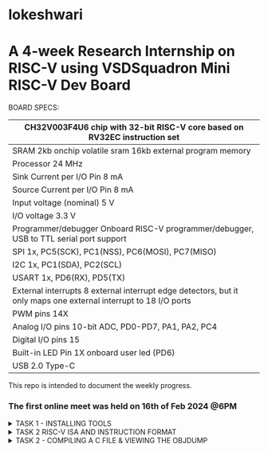 # lokeshwari
# A 4-week Research Internship on RISC-V using VSDSquadron Mini RISC-V Dev Board



BOARD SPECS:

| CH32V003F4U6 chip with 32-bit RISC-V core based on RV32EC instruction set |
| ------------------------------------------------------------------------- 
| SRAM                                                                       2kb onchip volatile sram     16kb external program memory                                    |
| Processor                                                                  24 MHz                                                                                       |
| Sink Current per I/O Pin                                                   8 mA                                                                                         |
| Source Current per I/O Pin                                                 8 mA                                                                                         |
| Input voltage (nominal)                                                    5 V                                                                                          |
| I/O voltage                                                                3.3 V                                                                                        |
| Programmer/debugger                                                        Onboard RISC-V programmer/debugger, USB to TTL serial port support                           |
| SPI                                                                        1x, PC5(SCK), PC1(NSS), PC6(MOSI), PC7(MISO)                                                 |
| I2C                                                                        1x, PC1(SDA), PC2(SCL)                                                                       |
| USART                                                                      1x, PD6(RX), PD5(TX)                                                                         |
| External interrupts                                                        8 external interrupt edge detectors, but it only maps one external interrupt to 18 I/O ports |
| PWM pins                                                                   14X                                                                                          |
| Analog I/O pins                                                            10-bit ADC, PD0-PD7, PA1, PA2, PC4                                                           |
| Digital I/O pins                                                           15                                                                                           |
| Built-in LED Pin                                                           1X onboard user led (PD6)                                                                    |
| USB 2.0 Type-C                                                            
   

This repo is intended to document the weekly progress.

### The first online meet was held on 16th of Feb 2024 @6PM

<details>
    <summary> TASK 1 - INSTALLING TOOLS</summary>

1) install RISC-V GNU Toolchain 

2) install Yosys 

3) install iverilog 

4) install gtkwave

### CLONING RISC-V GNU TOOLCHAIN

```sudo apt install git-all```   # To install git

```sudo apt-get install autoconf automake autotools-dev curl python3 libmpc-dev libmpfr-dev libgmp-dev gawk build-essential bison flex texinfo gperf libtool patchutils bc zlib1g-dev libexpat-dev``` *make sure to install the dependencies*

![WhatsApp Image 2024-02-23 at 2 09 41 AM](https://github.com/Lokeshwari2/lokeshwari/assets/161022299/328abec4-b19b-4649-a449-85793253baf6)


```git clone https://github.com/riscv/riscv-gnu-toolchain```


![WhatsApp Image 2024-02-23 at 2 09 44 AM](https://github.com/Lokeshwari2/lokeshwari/assets/161022299/ec3f23ef-0b39-4d34-8bf5-24c5857ac622)


## Create a opt dir
```mkdir /opt/riscv```  *try sudo incase of permission denial*

In my case I created a driectory ```mkdir riscv``` and ``` chmod 777 home/nawras/riscv ```

## Config and make inside the risc-v gnu toolchain dir 

```./configure --prefix=/opt/riscv```  

In my case ```./configure --prefix=/home/nawras/riscv```  

Then
```make``` **(Have patience)**

### Troubleshooting

**ERROR 1**: "gcc not found"
try ```sudo apt-get install build-essential```
see if gcc is in /usr/bin/

**ERROR 2**: "no acceptable c compiler found in $PATH"
Open the .bashrc by any editors like vim,emacs,nano,gedit ```nano ~/.bashrc``` 
Add the below line at the end of .bashrc and save it
```export PATH="$PATH:/usr/bin/gcc```

**ERROR 3**: Even after installing gcc g++ sometimes it shows 'gcc' command not found ,though it suggest to ```sudo apt install gcc``` which again will cause the same error. I figured this by ```ls```'ing the /usr/bin directory to find the gcc g++ cc to be in red text with black background indicates broken link or missing file.


Better purge it at **YOUR OWN RISK** and reinstall it again.
```sudo apt-get purge gcc```

or **REINSTALL** ```sudo apt-get install --reinstall gcc``` (didn't work for me)



### INSTALLING IVERILOG GTKWAVE & YOSYS

### YOSYS

```bash
git clone https://github.com/YosysHQ/yosys.git
cd yosys 
sudo apt-get install build-essential clang bison flex \libreadline-dev gawk tcl-dev libffi-dev git \ graphviz xdot pkg-config python3 libboost-system-dev\libboost-python-dev libboost-filesystem-dev zlib1g-dev
make config-gcc
make 
sudo make install
```
![WhatsApp Image 2024-02-23 at 2 09 47 AM](https://github.com/Lokeshwari2/lokeshwari/assets/161022299/f908b9e2-63d1-47d9-9ae7-deb1ae2f9bd5)



![WhatsApp Image 2024-02-23 at 2 09 51 AM](https://github.com/Lokeshwari2/lokeshwari/assets/161022299/0797e38d-9a49-4158-9f1c-d9a598949bdb)


### iVerilog

```
sudo apt-get install iverilog
```
![WhatsApp Image 2024-02-23 at 2 09 52 AM](https://github.com/Lokeshwari2/lokeshwari/assets/161022299/4d06636d-f20e-438a-a9eb-8ef16220aef5)


### GTkWave
``` sudo apt-get install gtkwave ```


![WhatsApp Image 2024-02-23 at 2 09 57 AM](https://github.com/Lokeshwari2/lokeshwari/assets/161022299/0c21b5c3-4338-4a42-adde-ba9849c83ac6)

</details>


<details>
  <summary> TASK 2 RISC-V ISA AND INSTRUCTION FORMAT </summary>
  
  ### THE RISC-V ISA

[Instruction Set Manual](https://riscv.org/wp-content/uploads/2017/05/riscv-spec-v2.2.pdf)


The RISC-V ISA is defined as a base integer ISA, which must be present in any implementation, plus optional extensions to the base ISA.
The base integer instruction set, also known as the "RV32I" or "RV64I" instruction set, depending on the address space size, provides the core functionality required for general-purpose computing. 
It includes instructions for arithmetic, logical and control,memory access and manipulation <br>

The instruction format of an operation in binary is known as its instruction format. RISC-V employs six core instruction formats, each encoded in a fixed-length 32-bit format for streamlined decoding and execution. These formats fall into six types:

R-type: For register-to-register operations like arithmetic and logical operations, utilizing three register operands. <br>
I-type: For short immediate operations involving arithmetic and logical operations with a 12-bit immediate value, employing two register operands. <br>
S-type: For store operations transferring data from a register to memory, involving two register operands and a 12-bit immediate value for memory address offset. <br>
B-type: For conditional branch operations directing control flow based on a condition, with two register operands and a 12-bit immediate value for branch target address. <br>
U-type: For operations with a 20-bit immediate(long) value, such as loading a constant or setting the upper 20 bits of a register. <br>
J-type: For unconditional jump operations transferring control to a different instruction unconditionally, with one register operand and a 20-bit immediate value for the jump target address. <br>

![image](https://github.com/Nawras-Ahamed/VSD_Squadron_mini_Research/assets/50738659/c5ee17d3-5017-41ba-bdbb-7c3acead31d8)


Instruction 1 : ``` add r6, r2, r1``` <br>
Instruction Type : **R-TYPE ARITHMETIC** <br>
Instruction Specification : Performs addition operation on the contents of registers r2 and r1 and stores the result in register r6. <br>
Instruction Format :


Instruction 2 : ``` sub r7, r1, r2 ``` <br>
Instruction Type : **R-TYPE ARITHMETIC** <br>
Instruction Specification : Performs subtraction operation on the contents of registers r2 and r1 and stores the result in register r7. <br>
Instruction Format :

Instruction 3 : ``` and r8, r1, r3``` <br>
Instruction Type : **R-TYPE LOGICAL** <br>
Instruction Specification : Performs bitwise AND operation between the contents of registers r1 and r3 and stores the result in register r8. <br>
Instruction Format :

Instruction 4 : ```or r9, r2, r5``` <br>
Instruction Type : **R-TYPE LOGICAL** <br>
Instruction Specification : Performs bitwise OR operation between the contents of registers r2 and r5 and stores the result in register r9. <br>
Instruction Format :

Instruction 5 : ```xor r10, r1, r4``` <br>
Instruction Type : **R-TYPE LOGICAL** <br>
Instruction Specification : Performs bitwise XOR operation between the contents of registers r1 and r4 and stores the result in register r10. <br>
Instruction Format :

Instruction 6 : ```slt r11, r2, r4``` <br>
Instruction Type : ** ** <br>
Instruction Specification : <br>
Instruction Format :

Instruction 7 : ```addi r12, r4, 5``` <br>
Instruction Type : ** ** <br>
Instruction Specification :  <br>
Instruction Format :

Instruction 8 : ```sw r3, r1, 2``` <br>
Instruction Type : ** ** <br>
Instruction Specification :  <br>
Instruction Format :

Instruction 9 : ```lw r13, r1, 2``` <br>
Instruction Type : ** ** <br>
Instruction Specification :  <br>
Instruction Format :

Instruction 10 : ```beq r0, r0, 15``` <br>
Instruction Type : ** ** <br>
Instruction Specification :  <br>
Instruction Format :

Instruction 11 : ```bne r0, r1, 20``` <br>
Instruction Type : ** ** <br>
Instruction Specification :  <br>
Instruction Format :

Instruction 12 : ```sll r15, r1, r2(2)``` <br>
Instruction Type : ** ** <br>
Instruction Specification :  <br>
Instruction Format :

Instruction 13 : ```srl r16, r14, r2(2)``` <br>
Instruction Type : ** ** <br>
Instruction Specification :  <br>
Instruction Format :


</details>


<details>
    <summary> TASK 2 - COMPILING A C FILE & VIEWING THE OBJDUMP</summary>
   I just created a C program that sorts an array.

      #include <stdio.h
      void main()

    {

        int i, j, a, n, x[30];

        printf("Enter the value of N \n");

        scanf("%d", &n);

        printf("Enter the numbers \n");

        for (i = 0; i < n; ++i)

            scanf("%d", &x[i]);

        for (i = 0; i < n; ++i)

        {
             for (j = i + 1; j < n; ++j)

            {

                if (x[i] > x[j])

                {

                   a =  x[i];

                    x[i] = x[j];

                    x[j] = a;

                }
            }
     } 
     }


```riscv64-unknown-elf-gcc -o1 -o sorti.o sorti.```
![riscv_compile](https://github.com/Nawras-Ahamed/VSD_Squadron_mini_Research/assets/50738659/b7e607e7-9cf9-4129-bbb0-401b85ef644a)


The obj file can be seen after running this 

while i can also see the riscv assembly 
```riscv64-unknown-elf-objdump -d sorti.o | less```

![main](https://github.com/Nawras-Ahamed/VSD_Squadron_mini_Research/assets/50738659/54aab80e-5bb5-4448-a04b-f81d87b61810)


    
   
</details>
